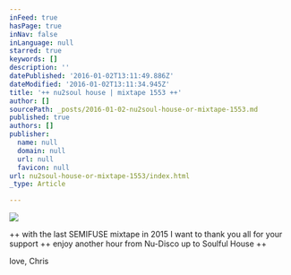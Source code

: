 ```yaml
---
inFeed: true
hasPage: true
inNav: false
inLanguage: null
starred: true
keywords: []
description: ''
datePublished: '2016-01-02T13:11:49.886Z'
dateModified: '2016-01-02T13:11:34.945Z'
title: '++ nu2soul house | mixtape 1553 ++'
author: []
sourcePath: _posts/2016-01-02-nu2soul-house-or-mixtape-1553.md
published: true
authors: []
publisher:
  name: null
  domain: null
  url: null
  favicon: null
url: nu2soul-house-or-mixtape-1553/index.html
_type: Article

---
```

![](https://the-grid-user-content.s3-us-west-2.amazonaws.com/45f4ef57-986b-457d-90a0-98b0b4aa366d.jpg)

++ with the last SEMIFUSE mixtape in 2015 I want to thank you all for your support ++ enjoy another hour from Nu-Disco up to Soulful House ++ 

love, Chris